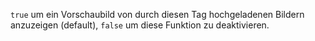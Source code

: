 `true` um ein Vorschaubild von durch diesen Tag hochgeladenen Bildern
anzuzeigen (default), `false` um diese Funktion zu deaktivieren.